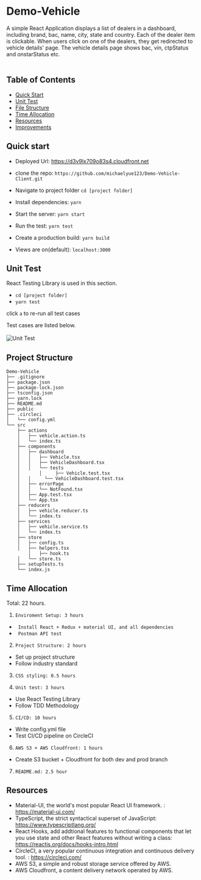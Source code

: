 # Demo-Vehicle

A simple React Application displays a list of dealers in a dashboard, including brand, bac, name, city, state and country. Each of the dealer item is clickable. When users click on one of the dealers, they get redirected to vehicle details' page. The vehicle details page shows bac, vin, ctpStatus and onstarStatus etc. <br><br>

## Table of Contents

- [Quick Start](#quick-start)
- [Unit Test](#unit-test)
- [File Structure](#file-structure)
- [Time Allocation](#time-allocation)
- [Resources](#resources)
- [Improvements](#improvements)

## Quick start

- Deployed Url: https://d3v9lx709o83s4.cloudfront.net 

- clone the repo: `https://github.com/michaelyue123/Demo-Vehicle-Client.git`

- Navigate to project folder
  `cd [project folder]`

- Install dependencies:
  `yarn`

- Start the server:
  `yarn start`

- Run the test:
  `yarn test`

- Create a production build:
  `yarn build`

- Views are on(default):
  `localhost:3000`

## Unit Test

React Testing Library is used in this section.

- `cd [project folder]`
- `yarn test`

click `a` to re-run all test cases

Test cases are listed below. <br><br>
![Unit Test](https://github.com/michaelyue123/Demo-Vehicle/blob/main/images/test_cases.png)

## Project Structure

```
Demo-Vehicle
├── .gitignore
├── package.json
├── package-lock.json
├── tsconfig.json
├── yarn.lock
├── README.md
├── public
├── .circleci
│	└── config.yml
└── src
	├── actions
	│	├── vehicle.action.ts
	│	└── index.ts
	├── components
	│	├── dashboard
	│	│	├── Vehicle.tsx
	│	│	├── VehicleDashboard.tsx
	│	│	└── tests
  	│       │	  ├── Vehicle.test.tsx
	│	│	  └── VehicleDashboard.test.tsx
	│	├── errorPage
	│	│	└── NotFound.tsx
	│	├── App.test.tsx
	│	└── App.tsx
	├── reducers
	│	├── vehicle.reducer.ts
	│	└── index.ts
	├── services
	│	├── vehicle.service.ts
	│	└── index.ts
	├── store
	│	├── config.ts
 	│	├── helpers.tsx
        │	├── hook.ts
	│	└── store.ts
	├── setupTests.ts
	└── index.js
```

## Time Allocation

Total: 22 hours.

1. `Enviroment Setup: 3 hours`

- ` Install React + Redux + material UI, and all dependencies`
- ` Postman API test`

2. `Project Structure: 2 hours`

- Set up project structure
- Follow industry standard

3. `CSS styling: 0.5 hours`

4. `Unit test: 3 hours`

- Use React Testing Library 
- Follow TDD Methodology

5. `CI/CD: 10 hours`

- Write config.yml file 
- Test CI/CD pipeline on CircleCI

6. `AWS S3 + AWS Cloudfront: 1 hours`

- Create S3 bucket + Cloudfront for both dev and prod branch

7. `README.md: 2.5 hour`

## Resources

- Material-UI, the world's most popular React UI framework. : <https://material-ui.com/>
- TypeScript, the strict syntactical superset of JavaScript: <https://www.typescriptlang.org/>
- React Hooks, add addtional features to functional components that let you use state and other React features without writing a class: <https://reactjs.org/docs/hooks-intro.html>
- CircleCI, a very popular continuous integration and continuous delivery tool. : <https://circleci.com/>
- AWS S3, a simple and robust storage service offered by AWS. 
- AWS Cloudfront, a content delivery network operated by AWS. 
